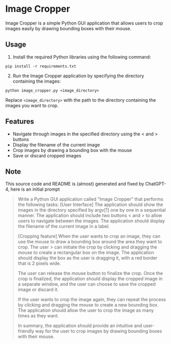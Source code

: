 # Image Cropper

Image Cropper is a simple Python GUI application that allows users to crop images easily by drawing bounding boxes with their mouse.

## Usage

1. Install the required Python libraries using the following command:

```
pip install -r requirements.txt
```


2. Run the Image Cropper application by specifying the directory containing the images:

```
python image_cropper.py <image_directory>
```


Replace `<image_directory>` with the path to the directory containing the images you want to crop.

## Features

- Navigate through images in the specified directory using the < and > buttons
- Display the filename of the current image
- Crop images by drawing a bounding box with the mouse
- Save or discard cropped images

## Note

This source code and README is (almost) generated and fixed by ChatGPT-4, here is an initial prompt

> Write a Python GUI application called "Image Cropper" that performs the following tasks:
> [User Interface]
> The application should show the images in the directory specified by argv[1] one by one in a sequential manner.
> The application should include two buttons < and > to allow users to navigate between the images.
> The application should display the filename of the current image in a label.
>
> [Cropping feature]
> When the user wants to crop an image, they can use the mouse to draw a bounding box around the area they want to crop. The user > can initiate the crop by clicking and dragging the mouse to create a rectangular box on the image. The application should  display the box as the user is dragging it, with a red border that is 2 pixels wide.
>
> The user can release the mouse button to finalize the crop. Once the crop is finalized, the application should display the cropped image in a separate window, and the user can choose to save the cropped image or discard it.
>
> If the user wants to crop the image again, they can repeat the process by clicking and dragging the mouse to create a new bounding box. The application should allow the user to crop the image as many times as they want.
>
> In summary, the application should provide an intuitive and user-friendly way for the user to crop images by drawing bounding boxes with their mouse.